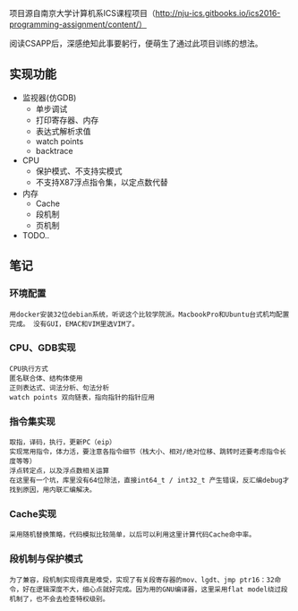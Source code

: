 项目源自南京大学计算机系ICS课程项目（http://nju-ics.gitbooks.io/ics2016-programming-assignment/content/）

阅读CSAPP后，深感绝知此事要躬行，便萌生了通过此项目训练的想法。
## 实现功能

   * 监视器(仿GDB)
       * 单步调试
       * 打印寄存器、内存
       * 表达式解析求值
       * watch points
       * backtrace
   * CPU
       * 保护模式、不支持实模式
       * 不支持X87浮点指令集，以定点数代替
   * 内存
       * Cache
       * 段机制
       * 页机制
   * TODO..
   
## 笔记    
   ### 环境配置 
    用docker安装32位debian系统，听说这个比较学院派。MacbookPro和Ubuntu台式机均配置完成。 没有GUI，EMAC和VIM里选VIM了。 
   
   ### CPU、GDB实现
    CPU执行方式
    匿名联合体、结构体使用
    正则表达式、词法分析、句法分析
    watch points 双向链表，指向指针的指针应用 
   
   ### 指令集实现
    取指，译码，执行，更新PC（eip）
    实现常用指令，体力活，要注意各指令细节（栈大小、相对/绝对位移、跳转时还要考虑指令长度等等）
    浮点转定点，以及浮点数相关运算
    在这里有一个坑，库里没有64位除法，直接int64_t / int32_t 产生错误，反汇编debug才找到原因，用内联汇编解决。
   ### Cache实现
    采用随机替换策略，代码模拟比较简单，以后可以利用这里计算代码Cache命中率。
   ### 段机制与保护模式
    为了兼容，段机制实现得真是难受，实现了有关段寄存器的mov、lgdt、jmp ptr16：32命令，好在逻辑深度不大，细心点就好完成。因为用的GNU编译器，这里采用flat model绕过段机制了，也不会去检查特权级别。
    
